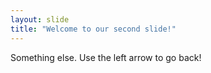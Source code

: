 ```yaml
---
layout: slide
title: "Welcome to our second slide!"
---
```

Something else.
Use the left arrow to go back!
